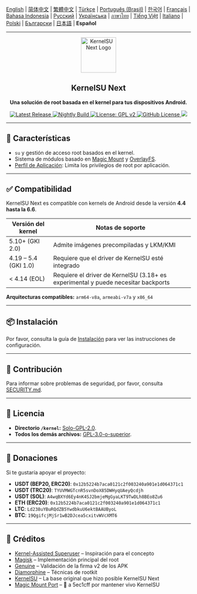 [English](README.md) | [简体中文](README_CN.md) | [繁體中文](README_TW.md) | [Türkçe](README_TR.md) | [Português (Brasil)](README_PT-BR.md) | [한국어](README_KO.md) | [Français](README_FR.md) | [Bahasa Indonesia](README_ID.md) | [Русский](README_RU.md) | [Українська](README_UA.md) | [ภาษาไทย](README_TH.md) | [Tiếng Việt](README_VI.md) | [Italiano](README_IT.md) | [Polski](README_PL.md) | [Български](README_BG.md) | [日本語](README_JA.md) | **Español**

---

<div align="center">
  <img src="/assets/kernelsu_next.png" width="96" alt="KernelSU Next Logo">

  <h2>KernelSU Next</h2>
  <p><strong>Una solución de root basada en el kernel para tus dispositivos Android.</strong></p>

  <p>
    <a href="https://github.com/KernelSU-Next/KernelSU-Next/releases/latest">
      <img src="https://img.shields.io/github/v/release/KernelSU-Next/KernelSU-Next?label=Release&logo=github" alt="Latest Release">
    </a>
    <a href="https://nightly.link/KernelSU-Next/KernelSU-Next/workflows/build-manager-ci/next/Manager">
      <img src="https://img.shields.io/badge/Nightly%20Release-gray?logo=hackthebox&logoColor=fff" alt="Nightly Build">
    </a>
    <a href="https://www.gnu.org/licenses/old-licenses/gpl-2.0.en.html">
      <img src="https://img.shields.io/badge/License-GPL%20v2-orange.svg?logo=gnu" alt="License: GPL v2">
    </a>
    <a href="/LICENSE">
      <img src="https://img.shields.io/github/license/KernelSU-Next/KernelSU-Next?logo=gnu" alt="GitHub License">
    </a>
    <a title="Crowdin" target="_blank" href="https://crowdin.com/project/kernelsu-next"><img src="https://badges.crowdin.net/kernelsu-next/localized.svg"></a>
  </p>
</div>

---

## 🚀 Características

- `su` y gestión de acceso root basados en el kernel.
- Sistema de módulos basado en [Magic Mount](https://topjohnwu.github.io/Magisk/details.html#magic-mount) y [OverlayFS](https://en.wikipedia.org/wiki/OverlayFS).
- [Perfil de Aplicación](https://kernelsu.org/guide/app-profile.html): Limita los privilegios de root por aplicación.

---

## ✅ Compatibilidad

KernelSU Next es compatible con kernels de Android desde la versión **4.4 hasta la 6.6**.

| Versión del kernel   | Notas de soporte                                                                  |
|----------------------|-----------------------------------------------------------------------------------|
| 5.10+ (GKI 2.0)      | Admite imágenes precompiladas y LKM/KMI                                           |
| 4.19 – 5.4 (GKI 1.0) | Requiere que el driver de KernelSU esté integrado                                 |
| < 4.14 (EOL)         | Requiere el driver de KernelSU (3.18+ es experimental y puede necesitar backports |

**Arquitecturas compatibles:** `arm64-v8a`, `armeabi-v7a` y `x86_64`

---

## 📦 Instalación

Por favor, consulta la guía de [Instalación](https://kernelsu-next.github.io/webpage/pages/installation.html) para ver las instrucciones de configuración.

---

## 🏅 Contribución

Para informar sobre problemas de seguridad, por favor, consulta [SECURITY.md](/SECURITY.md).

---

## 📜 Licencia

- **Directorio `/kernel`:** [Solo-GPL-2.0](https://www.gnu.org/licenses/old-licenses/gpl-2.0.en.html).
- **Todos los demás archivos:** [GPL-3.0-o-superior](https://www.gnu.org/licenses/gpl-3.0.html).

---

## 💸 Donaciones

Si te gustaría apoyar el proyecto:

- **USDT (BEP20, ERC20)**: `0x12b5224b7aca0121c2f003240a901e1d064371c1`
- **USDT (TRC20)**: `TYUVMWGTcnR5svnDoX85DWHyqUAeyQcdjh`
- **USDT (SOL)**: `A4wqBXYd6Ey4nK4SJ2bmjeMgGyaLKT9TwDLh8BEo8Zu6`
- **ETH (ERC20)**: `0x12b5224b7aca0121c2f003240a901e1d064371c1`
- **LTC**: `Ld238uYBuRQdZB5YwdbkuU6ektBAAUByoL`
- **BTC**: `19QgifcjMjSr1wB2DJcea5cxitvWVcXMT6`

---

## 🙏 Créditos

- [Kernel-Assisted Superuser](https://git.zx2c4.com/kernel-assisted-superuser/about/) – Inspiración para el concepto
- [Magisk](https://github.com/topjohnwu/Magisk) – Implementación principal del root
- [Genuine](https://github.com/brevent/genuine/) – Validación de la firma v2 de los APK
- [Diamorphine](https://github.com/m0nad/Diamorphine) – Técnicas de rootkit
- [KernelSU](https://github.com/tiann/KernelSU) – La base original que hizo posible KernelSU Next
- [Magic Mount Port](https://github.com/5ec1cff/KernelSU/blob/main/userspace/ksud/src/magic_mount.rs) – 💜 a 5ec1cff por mantener vivo KernelSU

